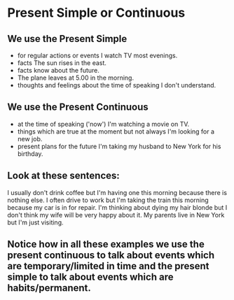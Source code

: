 # Present Simple or Continuous

## We use the Present Simple 
* for regular actions or events I watch TV most evenings.
* facts The sun rises in the east.
* facts know about the future.
* The plane leaves at 5.00 in the morning.
* thoughts and feelings about the time of speaking I don't understand.


## We use the Present Continuous
* at the time of speaking ('now') I'm watching a movie on TV.
* things which are true at the moment but not always I'm looking for a new job.
* present plans for the future I'm taking my husband to New York for his birthday.


## Look at these sentences:
I usually don't drink coffee but I'm having one this morning because there is nothing else. 
I often drive to work but I'm taking the train this morning because my car is in for repair.
I'm thinking about dying my hair blonde but I don't think my wife will be very happy about it.
My parents live in New York but I'm just visiting.


## Notice how in all these examples we use the present continuous to talk about events which are temporary/limited in time and the present simple to talk about events which are habits/permanent.
